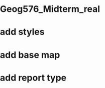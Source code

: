 # Geog576_Midterm_real
# add styles
# add base map
# add report type
<style>
    html, body, #viewDiv {
      padding: 0;
      margin: 0;
      height: 100%;
      width: 100%;
    }
    #addReportBtn, #basemapSelector {
      position: absolute;
      top: 10px;
      right: 10px;
      z-index: 10;
      background: white;
      padding: 10px;
      margin-bottom: 5px;
    }
    #basemapSelector {
      top: 70px;
    }
    #addReportBtn button {
      font-size: 18px;
      padding: 12px 24px;
      background-color: #0079c1;
      color: white;
      border: none;
      border-radius: 5px;
      cursor: pointer;
    }
    #addReportBtn button:hover {
      background-color: #005a87;
    }

 <div id="basemapSelector">
    <label for="basemapSelect">Basemap:</label>
    <select id="basemapSelect" onchange="changeBasemap(this.value)">
      <option value="streets" selected>Street</option>
      <option value="topo">Terrain</option>
      <option value="satellite">Vegetation (Satellite)</option>
      <option value="hybrid">Structures (Hybrid)</option>
    </select>
  </div>

  
function createReportForm() {
        const container = document.createElement("div");
        container.innerHTML = `
          <label>Type:</label><br>
          <select id="reportType">
            <option value="Blackout">Blackout</option>
            <option value="Electrical Failure">Electrical Failure</option>
            <option value="Fire">Fire</option>
            <option value="Obstruction">Obstruction</option>
          </select><br><br>
          <label>Description:</label><br>
          <textarea id="description" rows="4" cols="30"></textarea><br><br>
          <button onclick="submitReport()">Submit</button>
        `;
        return container;
